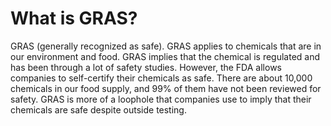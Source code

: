 # What is GRAS?

GRAS (generally recognized as safe). GRAS applies to chemicals that are in our environment and food.  GRAS implies that the chemical is regulated and has been through a lot of safety studies. However, the FDA allows companies to self-certify their chemicals as safe.  There are about 10,000 chemicals in our food supply, and 99% of them have not been reviewed for safety.  GRAS is more of a loophole that companies use to imply that their chemicals are safe despite outside testing.